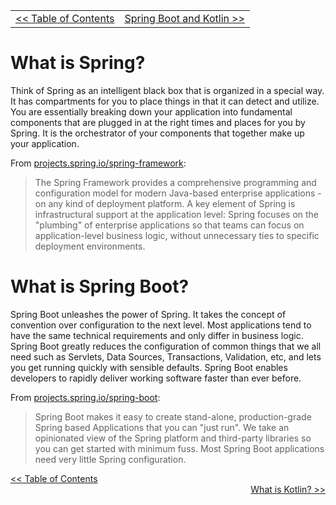 <table style="width: 100%">
  <tr>
    <td align="left"><a href="../../"><< Table of Contents</a></td>
    <td align="right"><a href="../../">Spring Boot and Kotlin >></a></td>
  </tr>
</table>

What is Spring?
======

Think of Spring as an intelligent black box that is organized in a special way. It has compartments for you to place things in that it can detect and utilize. You are essentially breaking down your application into fundamental components that are plugged in at the right times and places for you by Spring. It is the orchestrator of your components that together make up your application.

From [projects.spring.io/spring-framework](https://projects.spring.io/spring-framework/):
> The Spring Framework provides a comprehensive programming and configuration model for modern Java-based enterprise applications - on any kind of deployment platform. A key element of Spring is infrastructural support at the application level: Spring focuses on the "plumbing" of enterprise applications so that teams can focus on application-level business logic, without unnecessary ties to specific deployment environments.

What is Spring Boot?
======

Spring Boot unleashes the power of Spring. It takes the concept of convention over configuration to the next level. Most applications tend to have the same technical requirements and only differ in business logic. Spring Boot greatly reduces the configuration of common things that we all need such as Servlets, Data Sources, Transactions, Validation, etc, and lets you get running quickly with sensible defaults. Spring Boot enables developers to rapidly deliver working software faster than ever before.

From [projects.spring.io/spring-boot](https://projects.spring.io/spring-boot/):
> Spring Boot makes it easy to create stand-alone, production-grade Spring based Applications that you can "just run". We take an opinionated view of the Spring platform and third-party libraries so you can get started with minimum fuss. Most Spring Boot applications need very little Spring configuration.

<div style="width: 100%">
  <div align="left"><a href=""><< Table of Contents</a></div>
  <div align="right"><a href="">What is Kotlin? >></a></div>
</div>